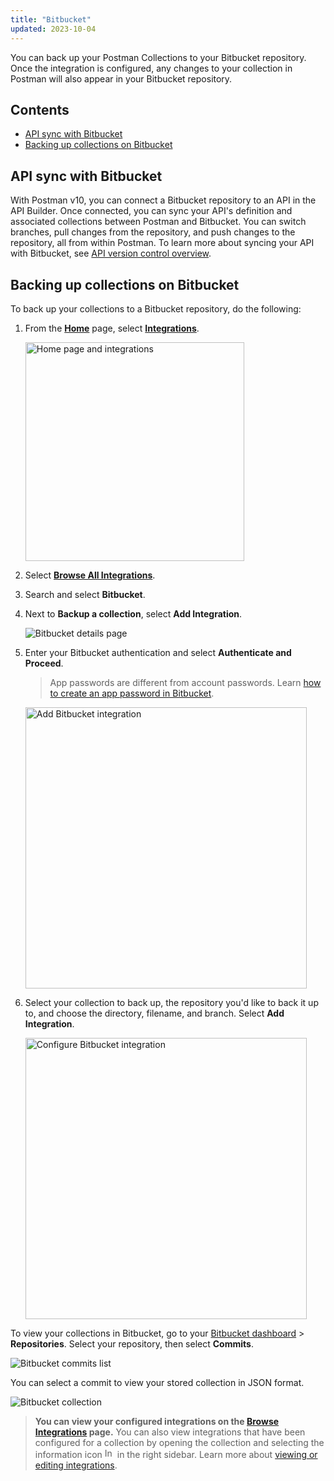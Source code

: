 ```yaml
---
title: "Bitbucket"
updated: 2023-10-04
---
```


You can back up your Postman Collections to your Bitbucket repository. Once the integration is configured, any changes to your collection in Postman will also appear in your Bitbucket repository.

## Contents

* [API sync with Bitbucket](#api-sync-with-bitbucket)
* [Backing up collections on Bitbucket](#backing-up-collections-on-bitbucket)

## API sync with Bitbucket

With Postman v10, you can connect a Bitbucket repository to an API in the API Builder. Once connected, you can sync your API's definition and associated collections between Postman and Bitbucket. You can switch branches, pull changes from the repository, and push changes to the repository, all from within Postman. To learn more about syncing your API with Bitbucket, see [API version control overview](/docs/designing-and-developing-your-api/versioning-an-api/versioning-an-api-overview/).

## Backing up collections on Bitbucket

To back up your collections to a Bitbucket repository, do the following:

1. From the **[Home](https://go.postman.co/home)** page, select **[Integrations](https://go.postman.co/integrations)**.

    <img alt="Home page and integrations" src="https://assets.postman.com/postman-docs/v10/home-integrations-v10.jpg" width="350px">

1. Select **[Browse All Integrations](https://go.postman.co/integrations/browse?category=all)**.

1. Search and select **Bitbucket**.

1. Next to **Backup a collection**, select **Add Integration**.

    ![Bitbucket details page](https://assets.postman.com/postman-docs/v10/bitbucket-add-integration-v10.jpg)

1. Enter your Bitbucket authentication and select **Authenticate and Proceed**.

    > App passwords are different from account passwords. Learn [how to create an app password in Bitbucket](https://support.atlassian.com/bitbucket-cloud/docs/app-passwords/).

    <img alt="Add Bitbucket integration" src="https://assets.postman.com/postman-docs/v10/add-integration-bitbucket-v10.18.jpg" width="450px">

1. Select your collection to back up, the repository you'd like to back it up to, and choose the directory, filename, and branch. Select **Add Integration**.

    <img alt="Configure Bitbucket integration" src="https://assets.postman.com/postman-docs/v10/add-integration-bitbucket-form-v10.18.jpg" width="450px">

To view your collections in Bitbucket, go to your [Bitbucket dashboard](https://bitbucket.org/dashboard/overview) > **Repositories**. Select your repository, then select **Commits**.

![Bitbucket commits list](https://assets.postman.com/postman-docs/bitbucket-commits.jpg)

You can select a commit to view your stored collection in JSON format.

![Bitbucket collection](https://assets.postman.com/postman-docs/bitbucket-collection.jpg)

> **You can view your configured integrations on the [Browse Integrations](https://go.postman.co/integrations/browse) page.** You can also view integrations that have been configured for a collection by opening the collection and selecting the information icon <img alt="Information icon" src="https://assets.postman.com/postman-docs/icon-information-v9-5.jpg#icon" width="16px"> in the right sidebar. Learn more about [viewing or editing integrations](/docs/integrations/intro-integrations/#viewing-or-editing-integrations).
